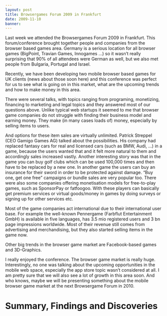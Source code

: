 ```yaml
---
layout: post
title: Browsergames Forum 2009 in Frankfurt
date: 2009-11-10
banner: 
---
```


Last week we attended the Browsergames Forum 2009 in Frankfurt. This forum/conference brought together people and companies from the browser based games area. Germany is a serious location for all browser games (BigPoint, Travian Games, Innogames …) so it wasn’t really surprising that 90% of all attendees were German as well, but we also met people from Bulgaria, Portugal and Israel.

Recently, we have been developing two mobile browser based games for UK clients (news about those soon here) and this conference was perfect for us to see what is going on in this market, what are the upcoming trends and how to make money in this area.

There were several talks, with topics ranging from programing, monetizing, financing to marketing and legal topics and they answered most of our questions above. Unlike typical web startups it seemed to me that browser game companies do not struggle with finding their business model and earning money. They make (in many cases loads of) money, especially by selling items to users.

And options for these item sales are virtually unlimited. Patrick Streppel (CEO Gamigo Games AG) talked about the possibilities. His company had replaced fantasy cars for real and licensed cars (such as BMW, Audi, …) in a game, because the users wanted that and it felt more natural to them and accordingly sales increased vastly. Another interesting story was that in the game you can buy golf clubs which can be used 100,000 times and then have to be replaced by a new one. In another game the users can buy an insurance for their sword in order to be protected against damage. “Buy one, get one free” campaigns or bundle sales are very popular too. There were also some companies offering monetisation models for free-to-play games, such as SponsorPay or fatfoogoo. With these players can basically get premium services or virtual goods/money in games by doing surveys or signing up for other services etc.

Most of the game companies act international due to their international user base. For example the well-known Pennergame (Farbflut Entertainment GmbH) is available in five languages, has 3.5 mio registered users and 3 bn page impressions worldwide. Most of their revenue still comes from advertising and merchandising, but they also started selling items in the game now.

Other big trends in the browser game market are Facebook-based games and 3D-Graphics.

I really enjoyed the conference. The browser game market is really huge. Interestingly, no one was talking about the upcoming opportunities in the mobile web space, especially the app store topic wasn’t considered at all. I am pretty sure that we will also see a lot of growth in this area soon. And who knows, maybe we will be presenting something about the mobile browser game market at the next Browsergame Forum in 2010.

# Summary, Findings and Discoveries

